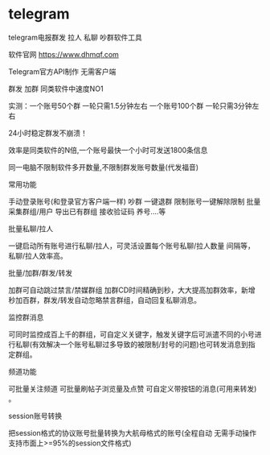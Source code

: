 # telegram
telegram电报群发 拉人 私聊 吵群软件工具

软件官网   https://www.dhmqf.com


Telegram官方API制作 无需客户端

群发 加群 同类软件中速度NO1

实测：一个账号50个群 一轮只需1.5分钟左右 一个账号100个群 一轮只需3分钟左右

24小时稳定群发不崩溃！

效率是同类软件的N倍,一个账号最快一个小时可发送1800条信息

同一电脑不限制软件多开数量,不限制群发账号数量(代发福音)


常用功能

手动登录账号(和登录官方客户端一样) 吵群 一键退群 限制账号一键解除限制 批量采集群组/用户 导出已有群组 接收验证码 养号....等

批量私聊/拉人

一键启动所有账号进行私聊/拉人，可灵活设置每个账号私聊/拉人数量 间隔等，私聊/拉人效率高。

批量/加群/群发/转发

加群可自动跳过禁言/禁媒群组 加群CD时间精确到秒，大大提高加群效率，新增秒加百群，群发/转发自动忽略禁言群组，自动回复私聊消息。

监控群消息

可同时监控成百上千的群组，可自定义关键字，触发关键字后可派遣不同的小号进行私聊(有效解决一个账号私聊过多导致的被限制/封号的问题)也可转发消息到指定群组。

频道功能

可批量关注频道 可批量刷帖子浏览量及点赞 可自定义带按钮的消息(可用来转发) 。

session账号转换

把session格式的协议账号批量转换为大航母格式的账号(全程自动 无需手动操作 支持市面上>=95%的session文件格式)




